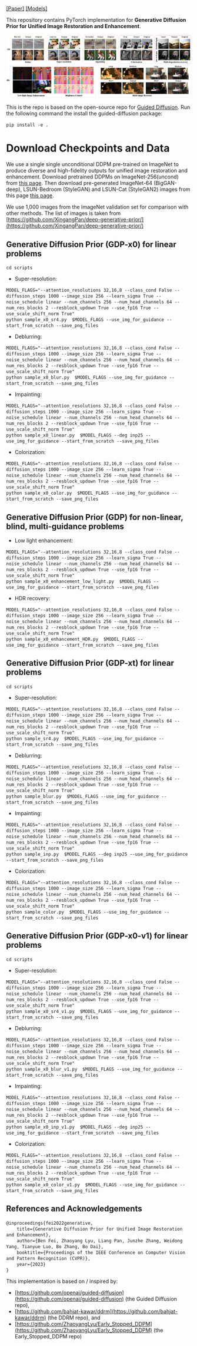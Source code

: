 
[[Paper]]() [[Models]](#pretrained-models)

This repository contains PyTorch implementation for __Generative Diffusion Prior for Unified Image Restoration and Enhancement__.


![intro](figs/teaser.png)

This is the repo is based on the open-source repo for [Guided Diffusion](https://github.com/openai/guided-diffusion).
Run the following command the install the guided-diffusion package:
```
pip install -e .
```


# Download Checkpoints and Data

We use a single  single unconditional DDPM pre-trained on ImageNet to produce diverse and high-fidelity outputs for unified image restoration and enhancement. Download pretrained DDPMs on ImageNet-256(uncond) from [this page](https://github.com/openai/guided-diffusion). 
Then download pre-generated ImageNet-64 (BigGAN-deep),  LSUN-Bedroom (StyleGAN) and LSUN-Cat (StyleGAN2) images from this page [this page](https://github.com/openai/guided-diffusion/tree/main/evaluations).

We use 1,000 images from the ImageNet validation set for comparison with other methods. The list of images is taken from [https://github.com/XingangPan/deep-generative-prior/](https://github.com/XingangPan/deep-generative-prior/)

## Generative Diffusion Prior (GDP-x0) for linear problems

```
cd scripts
```

 * Super-resolution:
```
MODEL_FLAGS="--attention_resolutions 32,16,8 --class_cond False --diffusion_steps 1000 --image_size 256 --learn_sigma True --noise_schedule linear --num_channels 256 --num_head_channels 64 --num_res_blocks 2 --resblock_updown True --use_fp16 True --use_scale_shift_norm True"
python sample_x0_sr4.py  $MODEL_FLAGS --use_img_for_guidance --start_from_scratch --save_png_files
```
 * Deblurring:
```
MODEL_FLAGS="--attention_resolutions 32,16,8 --class_cond False --diffusion_steps 1000 --image_size 256 --learn_sigma True --noise_schedule linear --num_channels 256 --num_head_channels 64 --num_res_blocks 2 --resblock_updown True --use_fp16 True --use_scale_shift_norm True"
python sample_x0_blur.py  $MODEL_FLAGS --use_img_for_guidance --start_from_scratch --save_png_files
```
 * Impainting:
```
MODEL_FLAGS="--attention_resolutions 32,16,8 --class_cond False --diffusion_steps 1000 --image_size 256 --learn_sigma True --noise_schedule linear --num_channels 256 --num_head_channels 64 --num_res_blocks 2 --resblock_updown True --use_fp16 True --use_scale_shift_norm True"
python sample_x0_linear.py  $MODEL_FLAGS --deg inp25 --use_img_for_guidance --start_from_scratch --save_png_files
```
 * Colorization:
```
MODEL_FLAGS="--attention_resolutions 32,16,8 --class_cond False --diffusion_steps 1000 --image_size 256 --learn_sigma True --noise_schedule linear --num_channels 256 --num_head_channels 64 --num_res_blocks 2 --resblock_updown True --use_fp16 True --use_scale_shift_norm True"
python sample_x0_color.py  $MODEL_FLAGS --use_img_for_guidance --start_from_scratch --save_png_files
```

<!-- 
 * Super-resolution with 20-step DDIM:
```
MODEL_FLAGS="--attention_resolutions 32,16,8 --class_cond False --diffusion_steps 1000 --image_size 256 --learn_sigma True --noise_schedule linear --num_channels 256 --num_head_channels 64 --num_res_blocks 2 --resblock_updown True --use_fp16 True --use_scale_shift_norm True"
SAMPLE_FLAGS="--batch_size 1 --num_samples 100  --timestep_respacing ddim20 --use_ddim True"
python sample_x0_linear.py  $MODEL_FLAGS --deg sr4 --use_img_for_guidance --start_from_scratch --save_png_files
``` -->
## Generative Diffusion Prior (GDP) for non-linear, blind, multi-guidance problems

 * Low light enhancement:
```
MODEL_FLAGS="--attention_resolutions 32,16,8 --class_cond False --diffusion_steps 1000 --image_size 256 --learn_sigma True --noise_schedule linear --num_channels 256 --num_head_channels 64 --num_res_blocks 2 --resblock_updown True --use_fp16 True --use_scale_shift_norm True"
python sample_x0_enhancement_low_light.py  $MODEL_FLAGS --use_img_for_guidance --start_from_scratch --save_png_files
```
 * HDR recovery:
```
MODEL_FLAGS="--attention_resolutions 32,16,8 --class_cond False --diffusion_steps 1000 --image_size 256 --learn_sigma True --noise_schedule linear --num_channels 256 --num_head_channels 64 --num_res_blocks 2 --resblock_updown True --use_fp16 True --use_scale_shift_norm True"
python sample_x0_enhancement_HDR.py  $MODEL_FLAGS --use_img_for_guidance --start_from_scratch --save_png_files
```
 <!-- The code for HDR recovery will come soon! -->

<!-- 
Run the following command to use ES-DDPM (T'=100) to generate ImageNet-64 images (with jumping interval 4):
```
python generate_processes_diffusion_and_reverse --execute --reverse_steps 25 --chain_length 250 --dataset imagenet --dataset_path ../evaluations/precomputed/biggan_deep_trunc1_imagenet256.npz --devices '0,1,2,3,4,5,6,7,8' 
```

Run the following command to use ES-DDPM (T'=100) to generate LSUN-Bedroom-256 images:
```
python generate_processes_diffusion_and_reverse --execute --reverse_steps 100 --chain_length 1000 --dataset lsun_bedroom --dataset_path ../evaluations/precomputed/lsun/stylegan_lsun_bedroom.npz --devices '0,1,2,3,4,5,6,7,8' 
```

Run the following command to use ES-DDPM (T'=100) to generate LSUN-Cat-256 images:
```
python generate_processes_diffusion_and_reverse --execute --reverse_steps 100 --chain_length 1000 --dataset lsun_cat --dataset_path ../evaluations/precomputed/lsun/stylegan2_lsun_cat.npz --devices '0,1,2,3,4,5,6,7,8' 
``` -->
## Generative Diffusion Prior (GDP-xt) for linear problems

```
cd scripts
```

 * Super-resolution:
```
MODEL_FLAGS="--attention_resolutions 32,16,8 --class_cond False --diffusion_steps 1000 --image_size 256 --learn_sigma True --noise_schedule linear --num_channels 256 --num_head_channels 64 --num_res_blocks 2 --resblock_updown True --use_fp16 True --use_scale_shift_norm True"
python sample_sr4.py  $MODEL_FLAGS --use_img_for_guidance --start_from_scratch --save_png_files
```
 * Deblurring:
```
MODEL_FLAGS="--attention_resolutions 32,16,8 --class_cond False --diffusion_steps 1000 --image_size 256 --learn_sigma True --noise_schedule linear --num_channels 256 --num_head_channels 64 --num_res_blocks 2 --resblock_updown True --use_fp16 True --use_scale_shift_norm True"
python sample_blur.py  $MODEL_FLAGS --use_img_for_guidance --start_from_scratch --save_png_files
```
 * Impainting:
```
MODEL_FLAGS="--attention_resolutions 32,16,8 --class_cond False --diffusion_steps 1000 --image_size 256 --learn_sigma True --noise_schedule linear --num_channels 256 --num_head_channels 64 --num_res_blocks 2 --resblock_updown True --use_fp16 True --use_scale_shift_norm True"
python sample_inp.py  $MODEL_FLAGS --deg inp25 --use_img_for_guidance --start_from_scratch --save_png_files
```
 * Colorization:
```
MODEL_FLAGS="--attention_resolutions 32,16,8 --class_cond False --diffusion_steps 1000 --image_size 256 --learn_sigma True --noise_schedule linear --num_channels 256 --num_head_channels 64 --num_res_blocks 2 --resblock_updown True --use_fp16 True --use_scale_shift_norm True"
python sample_color.py  $MODEL_FLAGS --use_img_for_guidance --start_from_scratch --save_png_files
```

## Generative Diffusion Prior (GDP-x0-v1) for linear problems

```
cd scripts
```

 * Super-resolution:
```
MODEL_FLAGS="--attention_resolutions 32,16,8 --class_cond False --diffusion_steps 1000 --image_size 256 --learn_sigma True --noise_schedule linear --num_channels 256 --num_head_channels 64 --num_res_blocks 2 --resblock_updown True --use_fp16 True --use_scale_shift_norm True"
python sample_x0_sr4_v1.py  $MODEL_FLAGS --use_img_for_guidance --start_from_scratch --save_png_files
```
 * Deblurring:
```
MODEL_FLAGS="--attention_resolutions 32,16,8 --class_cond False --diffusion_steps 1000 --image_size 256 --learn_sigma True --noise_schedule linear --num_channels 256 --num_head_channels 64 --num_res_blocks 2 --resblock_updown True --use_fp16 True --use_scale_shift_norm True"
python sample_x0_blur_v1.py  $MODEL_FLAGS --use_img_for_guidance --start_from_scratch --save_png_files
```
 * Impainting:
```
MODEL_FLAGS="--attention_resolutions 32,16,8 --class_cond False --diffusion_steps 1000 --image_size 256 --learn_sigma True --noise_schedule linear --num_channels 256 --num_head_channels 64 --num_res_blocks 2 --resblock_updown True --use_fp16 True --use_scale_shift_norm True"
python sample_x0_inp_v1.py  $MODEL_FLAGS --deg inp25 --use_img_for_guidance --start_from_scratch --save_png_files
```
 * Colorization:
```
MODEL_FLAGS="--attention_resolutions 32,16,8 --class_cond False --diffusion_steps 1000 --image_size 256 --learn_sigma True --noise_schedule linear --num_channels 256 --num_head_channels 64 --num_res_blocks 2 --resblock_updown True --use_fp16 True --use_scale_shift_norm True"
python sample_x0_color_v1.py  $MODEL_FLAGS --use_img_for_guidance --start_from_scratch --save_png_files
```

## References and Acknowledgements
```
@inproceedings{fei2022generative,
    title={Generative Diffusion Prior for Unified Image Restoration and Enhancement},
    author={Ben Fei, Zhaoyang Lyu, Liang Pan, Junzhe Zhang, Weidong Yang, Tianyue Luo, Bo Zhang, Bo Dai},
    booktitle={Proceedings of the IEEE Conference on Computer Vision and Pattern Recognition (CVPR)},
    year={2023}
}
```

This implementation is based on / inspired by:
- [https://github.com/openai/guided-diffusion](https://github.com/openai/guided-diffusion) (the Guided Diffusion repo),
- [https://github.com/bahjat-kawar/ddrm](https://github.com/bahjat-kawar/ddrm) (the DDRM repo), and
- [https://github.com/ZhaoyangLyu/Early_Stopped_DDPM](https://github.com/ZhaoyangLyu/Early_Stopped_DDPM) (the Early_Stopped_DDPM repo)